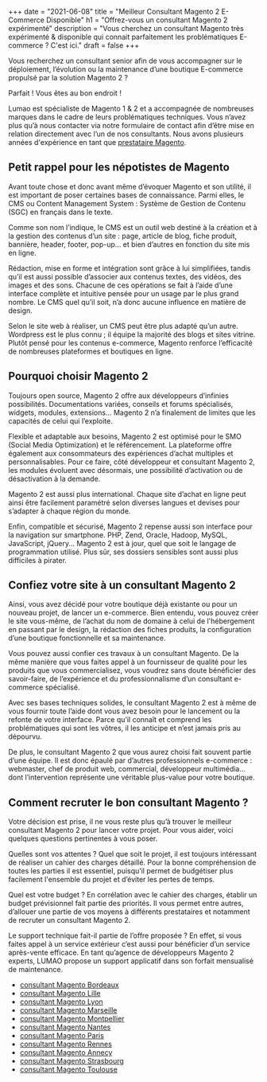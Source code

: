 +++
date = "2021-06-08"
title = "Meilleur Consultant Magento 2 E-Commerce Disponible"
h1 = "Offrez-vous un consultant Magento 2 expérimenté"
description = "Vous cherchez un consultant Magento très expérimenté & disponible qui connait parfaitement les problématiques E-commerce ? C'est ici."
draft = false
+++

<p>Vous recherchez un consultant senior afin de vous accompagner sur le déploiement, l’évolution ou la maintenance d’une boutique E-commerce propulsé par la solution Magento 2 ?</p>

<p>Parfait ! Vous êtes au bon endroit !</p>

<p>Lumao est spécialiste de Magento 1 & 2 et a accompagnée de nombreuses marques dans le cadre de leurs problématiques techniques. Vous n’avez plus qu’à nous contacter via notre formulaire de contact afin d’être mise en relation directement avec l’un de nos consultants. Nous avons plusieurs années d'expérience en tant que <a href="/ecommerce/cms/magento/prestataire/">prestataire Magento</a>.</p>

<h2>Petit rappel pour les népotistes de Magento</h2>
<p>Avant toute chose et donc avant même d’évoquer Magento et son utilité, il est important de poser certaines bases de connaissance. Parmi elles, le CMS ou Content Management System : Système de Gestion de Contenu (SGC) en français dans le texte.</p>
<p>Comme son nom l’indique, le CMS est un outil web destiné à la création et à la gestion des contenus d’un site : page, article de blog, fiche produit, bannière, header, footer, pop-up… et bien d’autres en fonction du site mis en ligne.</p>
<p>Rédaction, mise en forme et intégration sont grâce à lui simplifiées, tandis qu’il est aussi possible d’associer aux contenus textes, des vidéos, des images et des sons. Chacune de ces opérations se fait à l’aide d’une interface complète et intuitive pensée pour un usage par le plus grand nombre. Le CMS quel qu’il soit, n’a donc aucune influence en matière de design.</p>
<p>Selon le site web à réaliser, un CMS peut être plus adapté qu’un autre. Wordpress est le plus connu ; il équipe la majorité des blogs et sites vitrine. Plutôt pensé pour les contenus e-commerce, Magento renforce l’efficacité de nombreuses plateformes et boutiques en ligne.</p>
<h2>Pourquoi choisir Magento 2</h2>
<p>Toujours open source, Magento 2 offre aux développeurs d’infinies possibilités. Documentations variées, conseils et forums spécialisés, widgets, modules, extensions… Magento 2 n’a finalement de limites que les capacités de celui qui l’exploite.</p>
<p>Flexible et adaptable aux besoins, Magento 2 est optimisé pour le SMO (Social Media Optimization) et le référencement. La plateforme offre également aux consommateurs des expériences d’achat multiples et personnalisables. Pour ce faire, côté développeur et consultant Magento 2, les modules évoluent avec désormais, une possibilité d’activation ou de désactivation à la demande.</p>
<p>Magento 2 est aussi plus international. Chaque site d’achat en ligne peut ainsi être facilement paramétré selon diverses langues et devises pour s’adapter à chaque région du monde.</p>
<p>Enfin, compatible et sécurisé, Magento 2 repense aussi son interface pour la navigation sur smartphone. PHP, Zend, Oracle, Hadoop, MySQL, JavaScript, jQuery... Magento 2 est à jour, quel que soit le langage de programmation utilisé. Plus sûr, ses dossiers sensibles sont aussi plus difficiles à pirater.</p>
<h2>Confiez votre site à un consultant Magento 2</h2>
<p>Ainsi, vous avez décidé pour votre boutique déjà existante ou pour un nouveau projet, de lancer un e-commerce. Bien entendu, vous pouvez créer le site vous-même, de l’achat du nom de domaine à celui de l'hébergement en passant par le design, la rédaction des fiches produits, la configuration d’une boutique fonctionnelle et sa maintenance.</p>
<p>Vous pouvez aussi confier ces travaux à un consultant Magento. De la même manière que vous faites appel à un fournisseur de qualité pour les produits que vous commercialisez, vous voudrez sans doute bénéficier des savoir-faire, de l’expérience et du professionnalisme d’un consultant e-commerce spécialisé.</p>
<p>Avec ses bases techniques solides, le consultant Magento 2 est à même de vous fournir toute l’aide dont vous avez besoin pour le lancement ou la refonte de votre interface. Parce qu’il connaît et comprend les problématiques qui sont les vôtres, il les anticipe et n’est jamais pris au dépourvu.</p>
<p>De plus, le consultant Magento 2 que vous aurez choisi fait souvent partie d’une équipe. Il est donc épaulé par d’autres professionnels e-commerce : webmaster, chef de produit web, commercial, développeur multimédia… dont l’intervention représente une véritable plus-value pour votre boutique.</p>
<h2>Comment recruter le bon consultant Magento ?</h2>
<p>Votre décision est prise, il ne vous reste plus qu’à trouver le meilleur consultant Magento 2 pour lancer votre projet. Pour vous aider, voici quelques questions pertinentes à vous poser.</p>
<p>Quelles sont vos attentes ? Quel que soit le projet, il est toujours intéressant de réaliser un cahier des charges détaillé. Pour la bonne compréhension de toutes les parties il est essentiel, puisqu’il permet de budgétiser plus facilement l'ensemble du projet et d’éviter les pertes de temps.</p>
<p>Quel est votre budget ? En corrélation avec le cahier des charges, établir un budget prévisionnel fait partie des priorités. Il vous permet entre autres, d’allouer une partie de vos moyens à différents prestataires et notamment de recruter un consultant Magento 2.</p>
<p>Le support technique fait-il partie de l’offre proposée ? En effet, si vous faites appel à un service extérieur c’est aussi pour bénéficier d’un service après-vente efficace. En tant qu’agence de développeurs Magento 2 experts, LUMAO propose un support applicatif dans son forfait mensualisé de maintenance.</p> 

- [consultant Magento Bordeaux](/ecommerce/cms/magento/consultant/bordeaux/)
- [consultant Magento Lille](/ecommerce/cms/magento/consultant/lille/)
- [consultant Magento Lyon](/ecommerce/cms/magento/consultant/lyon/)
- [consultant Magento Marseille](/ecommerce/cms/magento/consultant/marseille/)
- [consultant Magento Montpellier](/ecommerce/cms/magento/consultant/montpellier/)
- [consultant Magento Nantes](/ecommerce/cms/magento/consultant/nantes/)
- [consultant Magento Paris](/ecommerce/cms/magento/consultant/paris/)
- [consultant Magento Rennes](/ecommerce/cms/magento/consultant/rennes/)
- [consultant Magento Annecy](/ecommerce/cms/magento/consultant/annecy/)
- [consultant Magento Strasbourg](/ecommerce/cms/magento/consultant/strasbourg/)
- [consultant Magento Toulouse](/ecommerce/cms/magento/consultant/toulouse/)
